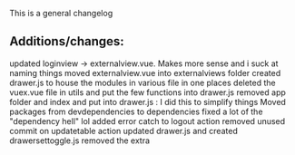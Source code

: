 This is a general changelog

## Additions/changes:
updated loginview -> externalview.vue. Makes more sense and i suck at naming things
moved externalview.vue into externalviews folder
created drawer.js to house the modules in various file in one places
deleted the vuex.vue file in utils and put the few functions into drawer.js
removed app folder and index and put into drawer.js : I did this to simplify things
Moved packages from devdependencies to dependencies
fixed a lot of the "dependency hell" lol
added error catch to logout action
removed unused commit on updatetable action
updated drawer.js and created drawersettoggle.js
removed the extra <template> in the same slot that was unnecessary in Complextables.vue/inlineedit.vue
renamed unused complextables.vue to complextables page to clarify what it is, its a view
ranamed simpletable/tablelist
renamed DashboardViews to dashboard views to clarify where those components render
removed unused response from UsersTables .then((response) => {
switched from vuetify full install to vuetify plugin, same for vue router to the plugin version
switched from vuetify in main.js to the one in the plugin folder to simplify that file(a lot ended up in there)
switched icon imports into vuetify.js
removed extra vue/use(vuetify) in main
add external and dashboard names in paths.js
commented out nprogres in main.js and router/index.js
updated vueitfy.js to new icon format
tried adding v-main to externalviews.vue
switching v-content to v-main Loginform.vue, Externalview, dashboardview
moved helloworld to externalviews
changed import of hellowworld
removed the path from external view parent
changed beforeenter naivagation gaurds so they check for route name and auth status
added switch to beforeeach route gaurd to check for auth or redirect
disabled per route guards, the are still theere if you want to use them
updated external meta data
reverted switch and just used if else in global nav guard
removed one of the per route guards, left one for example
revert nprogress being commented out to test
switched to use axios in plugins to simplfy main.js
made base isntance called rest for axios and set the vue http to it
hopefully it works otherwise gotta find proper way to import
also imported rest into main.js and made vue use it
reverted change to state app folder, will talke that again later

## Made/Clarified documenting comments to explain code in:
router index.js
router paths.js
getters.js
actions.js
LoginForm.vue
app.vue
drawer.js
